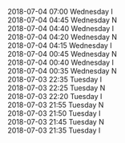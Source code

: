 2018-07-04 07:00 Wednesday  I  
2018-07-04 04:45 Wednesday  N  
2018-07-04 04:40 Wednesday  I  
2018-07-04 04:20 Wednesday  N  
2018-07-04 04:15 Wednesday  I  
2018-07-04 00:45 Wednesday  N  
2018-07-04 00:40 Wednesday  I  
2018-07-04 00:35 Wednesday  N  
2018-07-03 22:35 Tuesday  I  
2018-07-03 22:25 Tuesday  N  
2018-07-03 22:20 Tuesday  I  
2018-07-03 21:55 Tuesday  N  
2018-07-03 21:50 Tuesday  I  
2018-07-03 21:45 Tuesday  N  
2018-07-03 21:35 Tuesday  I  
